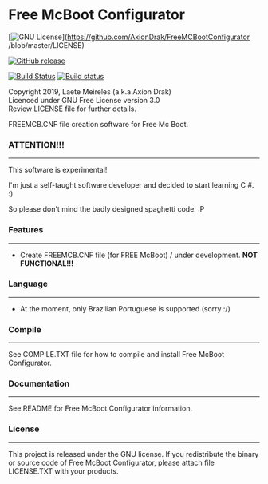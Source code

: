 # Free McBoot Configurator

[![GNU License](http://img.shields.io/:license-gnu-blue.svg)](https://github.com/AxionDrak/FreeMCBootConfigurator
/blob/master/LICENSE)

[![GitHub release](https://img.shields.io/github/v/release/AxionDrak/FreeMCBootConfigurator)](https://github.com/AxionDrak/FreeMCBootConfigurator/releases/latest)

[![Build Status](https://travis-ci.org/AxionDrak/FreeMCBootConfigurator.svg?branch=master)](https://travis-ci.org/AxionDrak/FreeMCBootConfigurator)
[![Build status](https://ci.appveyor.com/api/projects/status/5ol16hgp9c63u2sx/branch/master?svg=true)](https://ci.appveyor.com/project/laetemn/freemcbootconfigurator/branch/master)

Copyright 2019, Laete Meireles (a.k.a Axion Drak)   
Licenced under GNU Free License version 3.0  
Review LICENSE file for further details.   

FREEMCB.CNF file creation software for Free Mc Boot.

### ATTENTION!!!
----------------
This software is experimental!

I'm just a self-taught software developer and decided to start learning C #. :)

So please don't mind the badly designed spaghetti code. :P

### Features
------------
* Create FREEMCB.CNF file (for FREE McBoot) / under development. <b>NOT FUNCTIONAL!!!</b>

### Language
------------
* At the moment, only Brazilian Portuguese is supported (sorry :/)

### Compile
-----------
See COMPILE.TXT file for how to compile and install Free McBoot Configurator.

### Documentation
-----------------
See README for Free McBoot Configurator information.

### License
-----------
This project is released under the GNU license. If you redistribute the binary
or source code of Free McBoot Configurator, please attach file LICENSE.TXT with your products.
